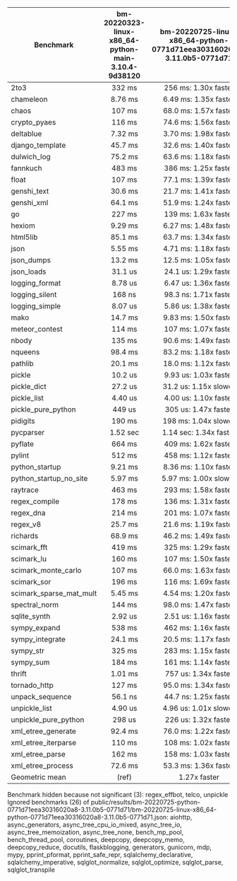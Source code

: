 | Benchmark               | bm-20220323-linux-x86_64-python-main-3.10.4-9d38120 | bm-20220725-linux-x86_64-python-0771d71eea30316020a8-3.11.0b5-0771d71 |
|-------------------------|:---------------------------------------------------:|:---------------------------------------------------------------------:|
| 2to3                    | 332 ms                                              | 256 ms: 1.30x faster                                                  |
| chameleon               | 8.76 ms                                             | 6.49 ms: 1.35x faster                                                 |
| chaos                   | 107 ms                                              | 68.0 ms: 1.57x faster                                                 |
| crypto_pyaes            | 116 ms                                              | 74.6 ms: 1.56x faster                                                 |
| deltablue               | 7.32 ms                                             | 3.70 ms: 1.98x faster                                                 |
| django_template         | 45.7 ms                                             | 32.6 ms: 1.40x faster                                                 |
| dulwich_log             | 75.2 ms                                             | 63.6 ms: 1.18x faster                                                 |
| fannkuch                | 483 ms                                              | 386 ms: 1.25x faster                                                  |
| float                   | 107 ms                                              | 77.1 ms: 1.39x faster                                                 |
| genshi_text             | 30.6 ms                                             | 21.7 ms: 1.41x faster                                                 |
| genshi_xml              | 64.1 ms                                             | 51.9 ms: 1.24x faster                                                 |
| go                      | 227 ms                                              | 139 ms: 1.63x faster                                                  |
| hexiom                  | 9.29 ms                                             | 6.27 ms: 1.48x faster                                                 |
| html5lib                | 85.1 ms                                             | 63.7 ms: 1.34x faster                                                 |
| json                    | 5.55 ms                                             | 4.71 ms: 1.18x faster                                                 |
| json_dumps              | 13.2 ms                                             | 12.5 ms: 1.05x faster                                                 |
| json_loads              | 31.1 us                                             | 24.1 us: 1.29x faster                                                 |
| logging_format          | 8.78 us                                             | 6.47 us: 1.36x faster                                                 |
| logging_silent          | 168 ns                                              | 98.3 ns: 1.71x faster                                                 |
| logging_simple          | 8.07 us                                             | 5.86 us: 1.38x faster                                                 |
| mako                    | 14.7 ms                                             | 9.83 ms: 1.50x faster                                                 |
| meteor_contest          | 114 ms                                              | 107 ms: 1.07x faster                                                  |
| nbody                   | 135 ms                                              | 90.6 ms: 1.49x faster                                                 |
| nqueens                 | 98.4 ms                                             | 83.2 ms: 1.18x faster                                                 |
| pathlib                 | 20.1 ms                                             | 18.0 ms: 1.12x faster                                                 |
| pickle                  | 10.2 us                                             | 9.93 us: 1.03x faster                                                 |
| pickle_dict             | 27.2 us                                             | 31.2 us: 1.15x slower                                                 |
| pickle_list             | 4.40 us                                             | 4.00 us: 1.10x faster                                                 |
| pickle_pure_python      | 449 us                                              | 305 us: 1.47x faster                                                  |
| pidigits                | 190 ms                                              | 198 ms: 1.04x slower                                                  |
| pycparser               | 1.52 sec                                            | 1.14 sec: 1.34x faster                                                |
| pyflate                 | 664 ms                                              | 409 ms: 1.62x faster                                                  |
| pylint                  | 512 ms                                              | 458 ms: 1.12x faster                                                  |
| python_startup          | 9.21 ms                                             | 8.36 ms: 1.10x faster                                                 |
| python_startup_no_site  | 5.97 ms                                             | 5.97 ms: 1.00x slower                                                 |
| raytrace                | 463 ms                                              | 293 ms: 1.58x faster                                                  |
| regex_compile           | 178 ms                                              | 136 ms: 1.31x faster                                                  |
| regex_dna               | 214 ms                                              | 201 ms: 1.07x faster                                                  |
| regex_v8                | 25.7 ms                                             | 21.6 ms: 1.19x faster                                                 |
| richards                | 68.9 ms                                             | 46.2 ms: 1.49x faster                                                 |
| scimark_fft             | 419 ms                                              | 325 ms: 1.29x faster                                                  |
| scimark_lu              | 160 ms                                              | 107 ms: 1.50x faster                                                  |
| scimark_monte_carlo     | 107 ms                                              | 66.0 ms: 1.63x faster                                                 |
| scimark_sor             | 196 ms                                              | 116 ms: 1.69x faster                                                  |
| scimark_sparse_mat_mult | 5.45 ms                                             | 4.54 ms: 1.20x faster                                                 |
| spectral_norm           | 144 ms                                              | 98.0 ms: 1.47x faster                                                 |
| sqlite_synth            | 2.92 us                                             | 2.51 us: 1.16x faster                                                 |
| sympy_expand            | 538 ms                                              | 462 ms: 1.16x faster                                                  |
| sympy_integrate         | 24.1 ms                                             | 20.5 ms: 1.17x faster                                                 |
| sympy_str               | 325 ms                                              | 283 ms: 1.15x faster                                                  |
| sympy_sum               | 184 ms                                              | 161 ms: 1.14x faster                                                  |
| thrift                  | 1.01 ms                                             | 757 us: 1.34x faster                                                  |
| tornado_http            | 127 ms                                              | 95.0 ms: 1.34x faster                                                 |
| unpack_sequence         | 56.1 ns                                             | 44.7 ns: 1.25x faster                                                 |
| unpickle_list           | 4.90 us                                             | 4.96 us: 1.01x slower                                                 |
| unpickle_pure_python    | 298 us                                              | 226 us: 1.32x faster                                                  |
| xml_etree_generate      | 92.4 ms                                             | 76.0 ms: 1.22x faster                                                 |
| xml_etree_iterparse     | 110 ms                                              | 108 ms: 1.02x faster                                                  |
| xml_etree_parse         | 162 ms                                              | 158 ms: 1.03x faster                                                  |
| xml_etree_process       | 72.6 ms                                             | 53.3 ms: 1.36x faster                                                 |
| Geometric mean          | (ref)                                               | 1.27x faster                                                          |

Benchmark hidden because not significant (3): regex_effbot, telco, unpickle
Ignored benchmarks (26) of public/results/bm-20220725-python-0771d71eea30316020a8-3.11.0b5-0771d71/bm-20220725-linux-x86_64-python-0771d71eea30316020a8-3.11.0b5-0771d71.json: aiohttp, async_generators, async_tree_cpu_io_mixed, async_tree_io, async_tree_memoization, async_tree_none, bench_mp_pool, bench_thread_pool, coroutines, deepcopy, deepcopy_memo, deepcopy_reduce, docutils, flaskblogging, generators, gunicorn, mdp, mypy, pprint_pformat, pprint_safe_repr, sqlalchemy_declarative, sqlalchemy_imperative, sqlglot_normalize, sqlglot_optimize, sqlglot_parse, sqlglot_transpile
